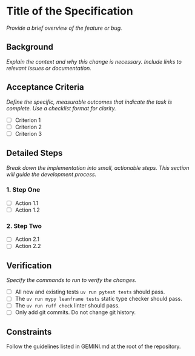 # Title of the Specification

*Provide a brief overview of the feature or bug.*

## Background

*Explain the context and why this change is necessary.*
*Include links to relevant issues or documentation.*

## Acceptance Criteria

*Define the specific, measurable outcomes that indicate the task is complete.*
*Use a checklist format for clarity.*

- [ ] Criterion 1
- [ ] Criterion 2
- [ ] Criterion 3

## Detailed Steps

*Break down the implementation into small, actionable steps.*
*This section will guide the development process.*

### 1. Step One

- [ ] Action 1.1
- [ ] Action 1.2

### 2. Step Two

- [ ] Action 2.1
- [ ] Action 2.2

## Verification

*Specify the commands to run to verify the changes.*

- [ ] All new and existing tests `uv run pytest tests` should pass.
- [ ] The `uv run mypy leanframe tests` static type checker should pass.
- [ ] The `uv run ruff check` linter should pass.
- [ ] Only add git commits. Do not change git history.

## Constraints

Follow the guidelines listed in GEMINI.md at the root of the repository.

